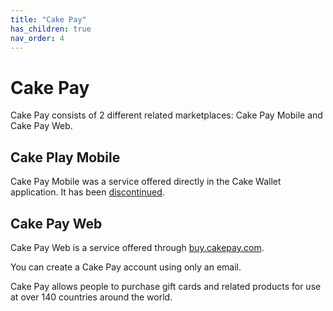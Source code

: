 ```yaml
---
title: "Cake Pay"
has_children: true
nav_order: 4
---
```


# Cake Pay

Cake Pay consists of 2 different related marketplaces: Cake Pay Mobile and Cake Pay Web.

## Cake Play Mobile

Cake Pay Mobile was a service offered directly in the Cake Wallet application. It has been [discontinued](https://cakelabs.com/news/cake-pay-mobile-to-shut-down/).

## Cake Pay Web

Cake Pay Web is a service offered through [buy.cakepay.com](https://buy.cakepay.com).

You can create a Cake Pay account using only an email.

Cake Pay allows people to purchase gift cards and related products for use at over 140 countries around the world.
